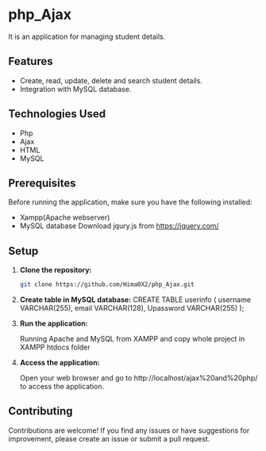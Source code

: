 # php_Ajax

It is an application for managing student details.

## Features

- Create, read, update, delete and search student details.
- Integration with MySQL database.

## Technologies Used

- Php
- Ajax
- HTML
- MySQL

## Prerequisites

Before running the application, make sure you have the following installed:

- Xampp(Apache webserver)
- MySQL database
Download jqury.js from https://jquery.com/

## Setup

1. **Clone the repository:**

    ```bash
    git clone https://github.com/Hima0X2/php_Ajax.git
    ```
    
2. **Create table in MySQL database:**
   CREATE TABLE userinfo (
    username VARCHAR(255),
    email VARCHAR(128),
    Upassword VARCHAR(255)
);
    
3. **Run the application:**

   Running Apache and MySQL from XAMPP and copy whole project in XAMPP htdocs folder

5. **Access the application:**

   Open your web browser and go to http://localhost/ajax%20and%20php/ to access the application.

## Contributing

Contributions are welcome! If you find any issues or have suggestions for improvement, please create an issue or submit a pull request.
